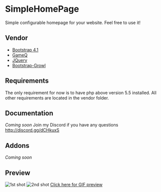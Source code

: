 # SimpleHomePage
Simple configurable homepage for your website. Feel free to use it!

## Vendor
* [Bootstrap 4.1](https://getbootstrap.com/)
* [GameQ](https://github.com/Austinb/GameQ)
* [JQuery](https://jquery.com/)
* [Bootstrap-Growl](https://github.com/ifightcrime/bootstrap-growl)

## Requirements
The only requirement for now is to have php above version 5.5 installed. All other requirements are located in the vendor folder.

## Documentation
*Coming soon*
Join my Discord if you have any questions http://discord.gg/dCHkuxS

## Addons
*Coming soon*

## Preview
![1st shot](https://i.imgur.com/e4wKhL8.jpg)
![2nd shot](https://i.imgur.com/fDUhDo8.png)
[Click here for GIF preview](https://i.imgur.com/tFOXSr8.gifv)
